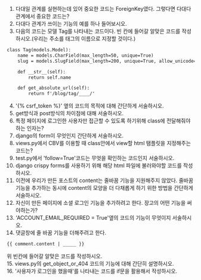 1. 다대일 관계를 실현하는데 있어 중요한 코드는 ForeignKey였다. 그렇다면 다대다 관계에서 중요한 코드는?  
2. 다대다 관계가 쓰이는 기능의 예를 하나 들어보시오.  
3. 다음의 코드는 모델 Tag를 나타내는 코드이다. 빈 칸에 들어갈 알맞은 코드를 작성하시오.(우리는 주소를 태그의 이름으로 지정할 것이다.)  
```HTML
class Tag(models.Model):
    name = models.CharField(max_length=50, unique=True)
    slug = models.SlugField(max_length=200, unique=True, allow_unicode=True)

    def __str__(self):
        return self.name

    def get_absolute_url(self):
        return f'/blog/tag/____/'
```
4. '{% csrf_token %}' 옆의 코드의 목적에 대해 간단하게 서술하시오.  
5. get방식과 post방식의 차이점에 대해 서술하시오.  
6. 특정 페이지에 로그인한 사용자만 접근할 수 있도록 하기위해 class에 전달해줘야하는 인자는?  
7. django의 form이 무엇인지 간단하게 서술하시오.  
8. views.py에서 CBV를 이용할 때 class안에서 view할 html 탬플릿을 지정해주는 코드는?  
9. test.py에서 'follow=True'코드는 무엇을 확인하는 코드인지 서술하시오.  
10. django crispy forms를 사용하기 위해 해당 html 파일에 불러와야할 코드를 작성하시오.  
11. 이전에 우리가 만든 포스트의 content는 줄바꿈 기능을 지원해주지 않았다. 줄바꿈 기능을 추가하는 동시에 content의 모양을 더 다채롭게 하기 위한 방법을 간단하게 서술하시오.  
12. 자신이 만든 페이지에 소셜 로그인 기능을 추가하려고 한다. 장고의 어떤 기능을 써야하는가?  
13. 'ACCOUNT_EMAIL_REQUIRED = True'옆의 코드의 기능이 무엇이지 서술하시오.  
14. 댓글창에 줄 바꿈 기능을 더해주려고 한다.
```HTML
{{ comment.content | _____ }}
```
위 빈칸에 들어갈 알맞은 코드를 작성하시오.  
15. views.py의 get_object_or_404 코드의 기능에 대해 간단히 설명하시오.  
16. '사용자가 로그인을 했을때'를 나타내는 코드를 if문을 활용해서 작성하시오.  
